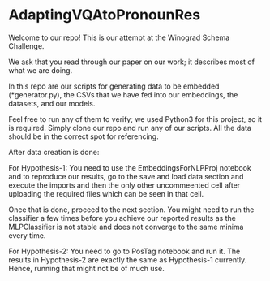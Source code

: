 # AdaptingVQAtoPronounRes

Welcome to our repo! This is our attempt at the Winograd Schema Challenge. 

We ask that you read through our paper on our work; it describes most of what we are doing.

In this repo are our scripts for generating data to be embedded (*generator.py), the CSVs that we have fed into our embeddings, the datasets, and our models.

Feel free to run any of them to verify; we used Python3 for this project, so it is required. Simply clone our repo and run any of our scripts. All the data should be in the correct spot for referencing.



After data creation is done:

For Hypothesis-1:
You need to use the EmbeddingsForNLPProj notebook and to reproduce our results, go to the save and load data section and execute the imports and then the only other uncommeented cell after uploading the required files which can be seen in that cell.

Once that is done, proceed to the next section. You might need to run the classifier a few times before you achieve our reported results as the MLPClassifier is not stable and does not converge to the same minima every time.


For Hypothesis-2:
You need to go to PosTag notebook and run it. The results in Hypothesis-2 are exactly the same as Hypothesis-1 currently. Hence, running that might not be of much use.